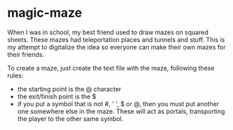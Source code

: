 # magic-maze

When I was in school, my best friend used to draw mazes on squared sheets. These mazes had teleportation places and tunnels and stuff.
This is my attempt to digitalize the idea so everyone can make their own mazes for their friends.

To create a maze, just create the text file with the maze, following these rules:
- the starting point is the @ character
- the exit/finish point is the $
- if you put a symbol that is not #, ' ', $ or @, then you must put another one somewhere else in the maze. These will act as portals, transporting the player to the other same symbol.